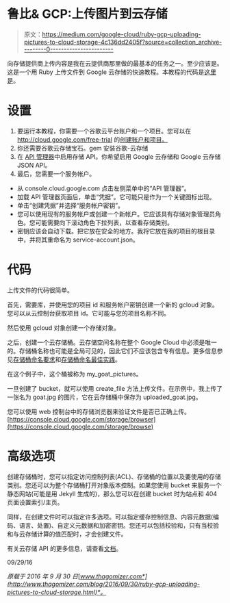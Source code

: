 # 鲁比& GCP:上传图片到云存储

> 原文：<https://medium.com/google-cloud/ruby-gcp-uploading-pictures-to-cloud-storage-4c136dd2405f?source=collection_archive---------0----------------------->

向存储提供商上传内容是我在云提供商那里做的最基本的任务之一。至少应该是。这是一个用 Ruby 上传文件到 Google 云存储的快速教程。本教程的代码是[这里是](https://github.com/thagomizer/examples/tree/master/CloudMinute/Ruby)。

# 设置

1.  要运行本教程，你需要一个谷歌云平台账户和一个项目。您可以在 http://cloud.google.com/free-trial 的[创建账户和项目。](http://cloud.google.com/free-trial)
2.  你还需要谷歌云存储宝石。gem 安装谷歌-云存储
3.  在 [API 管理器](https://console.cloud.google.com/apis)中启用存储 API。你希望启用 Google 云存储和 Google 云存储 JSON API。
4.  最后，您需要一个服务帐户。

*   从 console.cloud.google.com 点击左侧菜单中的“API 管理器”。
*   加载 API 管理器页面后，单击“凭据”。它可能只是作为一个关键图标出现。
*   单击“创建凭据”并选择“服务帐户密钥”。
*   您可以使用现有的服务帐户或创建一个新帐户。它应该具有存储对象管理员角色。您可能需要向下滚动角色下拉列表，以查看存储类别。
*   密钥应该会自动下载。把它放在安全的地方。我将它放在我的项目的根目录中，并将其重命名为 service-account.json。

# 代码

上传文件的代码很简单。

首先，需要库，并使用您的项目 id 和服务帐户密钥创建一个新的 gcloud 对象。您可以从云控制台获取项目 id。它可能与您的项目名称不同。

然后使用 gcloud 对象创建一个存储对象。

之后，创建一个云存储桶。云存储空间名称在整个 Google Cloud 中必须是唯一的。存储桶名称也可能是全局可见的，因此它们不应该包含专有信息。更多信息参见[存储桶命名要求](https://cloud.google.com/storage/docs/naming#requirements)和[存储桶命名最佳实践](https://cloud.google.com/storage/docs/best-practices)。

在这个例子中，这个桶被称为 my_goat_pictures。

一旦创建了 bucket，就可以使用 create_file 方法上传文件。在示例中，我上传了一张名为 goat.jpg 的图片，它在云存储桶中保存为 uploaded_goat.jpg。

您可以使用 web 控制台中的存储浏览器来验证文件是否已正确上传。[https://console.cloud.google.com/storage/browser](https://console.cloud.google.com/storage/browse)

# 高级选项

创建存储桶时，您可以指定访问控制列表(ACL)、存储桶的位置以及要使用的存储类别。您还可以为整个存储桶打开对象版本控制。如果您使用 bucket 来服务一个静态网站(可能是用 Jekyll 生成的)，那么您可以在创建 bucket 时为站点和 404 页面设置索引/主页。

同样，在创建文件时可以指定许多选项。可以指定缓存控制信息、内容元数据(编码、语言、处置)、自定义元数据和加密密钥。您还可以包括校验和，只有当校验和与云存储计算的值匹配时，才会创建文件。

有关云存储 API 的更多信息，请查看[文档](http://googlecloudplatform.github.io/google-cloud-ruby/#/docs/google-cloud-storage/master/google/cloud/storage)。

09/29/16

*原载于 2016 年 9 月 30 日*[*www.thagomizer.com*](http://www.thagomizer.com/blog/2016/09/30/ruby-gcp-uploading-pictures-to-cloud-storage.html)*。*